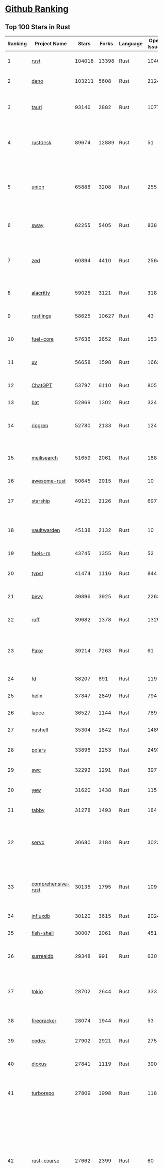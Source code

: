 [Github Ranking](../README.md)
==========

## Top 100 Stars in Rust

| Ranking | Project Name | Stars | Forks | Language | Open Issues | Description | Last Commit |
| ------- | ------------ | ----- | ----- | -------- | ----------- | ----------- | ----------- |
| 1 | [rust](https://github.com/rust-lang/rust) | 104018 | 13398 | Rust | 10400 | Empowering everyone to build reliable and efficient software. | 2025-06-04T02:38:16Z |
| 2 | [deno](https://github.com/denoland/deno) | 103211 | 5608 | Rust | 2124 | A modern runtime for JavaScript and TypeScript. | 2025-06-04T03:25:32Z |
| 3 | [tauri](https://github.com/tauri-apps/tauri) | 93146 | 2882 | Rust | 1077 | Build smaller, faster, and more secure desktop and mobile applications with a web frontend. | 2025-06-03T15:17:51Z |
| 4 | [rustdesk](https://github.com/rustdesk/rustdesk) | 89674 | 12889 | Rust | 51 | An open-source remote desktop application designed for self-hosting, as an alternative to TeamViewer. | 2025-06-04T01:02:47Z |
| 5 | [union](https://github.com/unionlabs/union) | 65888 | 3208 | Rust | 255 | The trust-minimized, zero-knowledge bridging protocol, designed for censorship resistance, extremely high security, and usage in decentralized finance. | 2025-06-04T01:40:57Z |
| 6 | [sway](https://github.com/FuelLabs/sway) | 62255 | 5405 | Rust | 838 | 🌴 Empowering everyone to build reliable and efficient smart contracts. | 2025-06-04T03:30:09Z |
| 7 | [zed](https://github.com/zed-industries/zed) | 60894 | 4410 | Rust | 2564 | Code at the speed of thought – Zed is a high-performance, multiplayer code editor from the creators of Atom and Tree-sitter. | 2025-06-04T03:55:17Z |
| 8 | [alacritty](https://github.com/alacritty/alacritty) | 59025 | 3121 | Rust | 318 | A cross-platform, OpenGL terminal emulator. | 2025-05-31T01:29:24Z |
| 9 | [rustlings](https://github.com/rust-lang/rustlings) | 58625 | 10627 | Rust | 43 | :crab: Small exercises to get you used to reading and writing Rust code! | 2025-06-03T08:32:01Z |
| 10 | [fuel-core](https://github.com/FuelLabs/fuel-core) | 57636 | 2852 | Rust | 153 | Rust full node implementation of the Fuel v2 protocol. | 2025-06-03T23:33:09Z |
| 11 | [uv](https://github.com/astral-sh/uv) | 56658 | 1598 | Rust | 1662 | An extremely fast Python package and project manager, written in Rust. | 2025-06-04T00:27:47Z |
| 12 | [ChatGPT](https://github.com/lencx/ChatGPT) | 53797 | 6110 | Rust | 805 | 🔮 ChatGPT Desktop Application (Mac, Windows and Linux) | 2024-08-29T17:58:11Z |
| 13 | [bat](https://github.com/sharkdp/bat) | 52869 | 1302 | Rust | 324 | A cat(1) clone with wings. | 2025-06-02T16:50:38Z |
| 14 | [ripgrep](https://github.com/BurntSushi/ripgrep) | 52780 | 2133 | Rust | 124 | ripgrep recursively searches directories for a regex pattern while respecting your gitignore | 2025-05-30T12:30:52Z |
| 15 | [meilisearch](https://github.com/meilisearch/meilisearch) | 51659 | 2061 | Rust | 188 | A lightning-fast search engine API bringing AI-powered hybrid search to your sites and applications. | 2025-06-03T16:26:38Z |
| 16 | [awesome-rust](https://github.com/rust-unofficial/awesome-rust) | 50645 | 2915 | Rust | 10 | A curated list of Rust code and resources. | 2025-06-01T17:41:02Z |
| 17 | [starship](https://github.com/starship/starship) | 49121 | 2126 | Rust | 697 | ☄🌌️  The minimal, blazing-fast, and infinitely customizable prompt for any shell! | 2025-06-03T15:12:38Z |
| 18 | [vaultwarden](https://github.com/dani-garcia/vaultwarden) | 45138 | 2132 | Rust | 10 | Unofficial Bitwarden compatible server written in Rust, formerly known as bitwarden_rs | 2025-06-02T19:47:12Z |
| 19 | [fuels-rs](https://github.com/FuelLabs/fuels-rs) | 43745 | 1355 | Rust | 52 | Fuel Network Rust SDK | 2025-06-02T14:29:18Z |
| 20 | [typst](https://github.com/typst/typst) | 41474 | 1116 | Rust | 844 | A new markup-based typesetting system that is powerful and easy to learn. | 2025-06-03T16:04:08Z |
| 21 | [bevy](https://github.com/bevyengine/bevy) | 39896 | 3925 | Rust | 2263 | A refreshingly simple data-driven game engine built in Rust | 2025-06-04T01:50:11Z |
| 22 | [ruff](https://github.com/astral-sh/ruff) | 39682 | 1378 | Rust | 1329 | An extremely fast Python linter and code formatter, written in Rust. | 2025-06-04T03:36:56Z |
| 23 | [Pake](https://github.com/tw93/Pake) | 39214 | 7263 | Rust | 61 | 🤱🏻 Turn any webpage into a desktop app with Rust.  🤱🏻 利用 Rust 轻松构建轻量级多端桌面应用 | 2025-03-25T12:35:16Z |
| 24 | [fd](https://github.com/sharkdp/fd) | 38207 | 891 | Rust | 119 | A simple, fast and user-friendly alternative to 'find' | 2025-06-02T06:34:50Z |
| 25 | [helix](https://github.com/helix-editor/helix) | 37847 | 2849 | Rust | 794 | A post-modern modal text editor. | 2025-06-03T14:09:15Z |
| 26 | [lapce](https://github.com/lapce/lapce) | 36527 | 1144 | Rust | 789 | Lightning-fast and Powerful Code Editor written in Rust | 2025-06-04T00:52:40Z |
| 27 | [nushell](https://github.com/nushell/nushell) | 35304 | 1842 | Rust | 1489 | A new type of shell | 2025-06-04T01:01:02Z |
| 28 | [polars](https://github.com/pola-rs/polars) | 33896 | 2253 | Rust | 2493 | Dataframes powered by a multithreaded, vectorized query engine, written in Rust | 2025-06-03T14:28:02Z |
| 29 | [swc](https://github.com/swc-project/swc) | 32292 | 1291 | Rust | 397 | Rust-based platform for the Web | 2025-06-03T17:40:08Z |
| 30 | [yew](https://github.com/yewstack/yew) | 31620 | 1438 | Rust | 115 | Rust / Wasm framework for creating reliable and efficient web applications | 2025-06-01T03:26:00Z |
| 31 | [tabby](https://github.com/TabbyML/tabby) | 31278 | 1493 | Rust | 184 | Self-hosted AI coding assistant | 2025-05-31T20:03:28Z |
| 32 | [servo](https://github.com/servo/servo) | 30680 | 3184 | Rust | 3023 | Servo aims to empower developers with a lightweight, high-performance alternative for embedding web technologies in applications. | 2025-06-03T20:23:12Z |
| 33 | [comprehensive-rust](https://github.com/google/comprehensive-rust) | 30135 | 1795 | Rust | 109 | This is the Rust course used by the Android team at Google. It provides you the material to quickly teach Rust. | 2025-06-03T15:58:44Z |
| 34 | [influxdb](https://github.com/influxdata/influxdb) | 30120 | 3615 | Rust | 2024 | Scalable datastore for metrics, events, and real-time analytics | 2025-06-03T21:27:31Z |
| 35 | [fish-shell](https://github.com/fish-shell/fish-shell) | 30007 | 2061 | Rust | 451 | The user-friendly command line shell. | 2025-06-01T15:12:57Z |
| 36 | [surrealdb](https://github.com/surrealdb/surrealdb) | 29348 | 991 | Rust | 630 | A scalable, distributed, collaborative, document-graph database, for the realtime web | 2025-06-04T01:01:02Z |
| 37 | [tokio](https://github.com/tokio-rs/tokio) | 28702 | 2644 | Rust | 333 | A runtime for writing reliable asynchronous applications with Rust. Provides I/O, networking, scheduling, timers, ... | 2025-05-28T19:24:54Z |
| 38 | [firecracker](https://github.com/firecracker-microvm/firecracker) | 28074 | 1944 | Rust | 53 | Secure and fast microVMs for serverless computing. | 2025-06-03T16:32:55Z |
| 39 | [codex](https://github.com/openai/codex) | 27902 | 2921 | Rust | 275 | Lightweight coding agent that runs in your terminal | 2025-06-03T23:22:33Z |
| 40 | [dioxus](https://github.com/DioxusLabs/dioxus) | 27841 | 1119 | Rust | 390 | Fullstack app framework for web, desktop, mobile, and more. | 2025-06-03T21:34:34Z |
| 41 | [turborepo](https://github.com/vercel/turborepo) | 27809 | 1998 | Rust | 118 | Build system optimized for JavaScript and TypeScript, written in Rust | 2025-06-02T19:25:56Z |
| 42 | [rust-course](https://github.com/sunface/rust-course) | 27662 | 2399 | Rust | 60 | “连续八年成为全世界最受喜爱的语言，无 GC 也无需手动内存管理、极高的性能和安全性、过程/OO/函数式编程、优秀的包管理、JS 未来基石" — 工作之余的第二语言来试试 Rust 吧。本书拥有全面且深入的讲解、生动贴切的示例、德芙般丝滑的内容，这可能是目前最用心的 Rust 中文学习教程 / Book  | 2025-05-27T03:47:44Z |
| 43 | [linera-protocol](https://github.com/linera-io/linera-protocol) | 27303 | 1771 | Rust | 457 | Main repository for the Linera protocol | 2025-06-04T03:40:45Z |
| 44 | [zoxide](https://github.com/ajeetdsouza/zoxide) | 26886 | 637 | Rust | 101 | A smarter cd command. Supports all major shells. | 2025-05-30T23:23:54Z |
| 45 | [iced](https://github.com/iced-rs/iced) | 26715 | 1312 | Rust | 313 | A cross-platform GUI library for Rust, inspired by Elm | 2025-06-03T16:54:04Z |
| 46 | [delta](https://github.com/dandavison/delta) | 26338 | 417 | Rust | 265 | A syntax-highlighting pager for git, diff, grep, and blame output | 2025-05-02T15:41:04Z |
| 47 | [just](https://github.com/casey/just) | 25738 | 547 | Rust | 296 | 🤖 Just a command runner | 2025-04-21T11:28:19Z |
| 48 | [yazi](https://github.com/sxyazi/yazi) | 25526 | 548 | Rust | 38 | 💥 Blazing fast terminal file manager written in Rust, based on async I/O. | 2025-06-03T16:21:02Z |
| 49 | [hyperfine](https://github.com/sharkdp/hyperfine) | 25238 | 400 | Rust | 40 | A command-line benchmarking tool | 2025-05-01T02:03:20Z |
| 50 | [Rocket](https://github.com/rwf2/Rocket) | 25173 | 1596 | Rust | 49 | A web framework for Rust. | 2025-05-04T10:05:41Z |
| 51 | [egui](https://github.com/emilk/egui) | 25017 | 1750 | Rust | 784 | egui: an easy-to-use immediate mode GUI in Rust that runs on both web and native | 2025-06-03T15:36:29Z |
| 52 | [zellij](https://github.com/zellij-org/zellij) | 24440 | 744 | Rust | 1129 | A terminal workspace with batteries included | 2025-06-03T20:45:02Z |
| 53 | [pingora](https://github.com/cloudflare/pingora) | 24295 | 1396 | Rust | 133 | A library for building fast, reliable and evolvable network services. | 2025-05-30T19:11:10Z |
| 54 | [sniffnet](https://github.com/GyulyVGC/sniffnet) | 24178 | 747 | Rust | 34 | Comfortably monitor your Internet traffic 🕵️‍♂️ | 2025-06-03T21:49:00Z |
| 55 | [atuin](https://github.com/atuinsh/atuin) | 24132 | 655 | Rust | 323 | ✨ Magical shell history | 2025-06-01T00:27:57Z |
| 56 | [Rust](https://github.com/TheAlgorithms/Rust) | 24054 | 2392 | Rust | 2 |  All Algorithms implemented in Rust  | 2025-06-01T15:55:24Z |
| 57 | [exa](https://github.com/ogham/exa) | 23960 | 661 | Rust | 199 | A modern replacement for ‘ls’. | 2024-09-24T15:18:09Z |
| 58 | [qdrant](https://github.com/qdrant/qdrant) | 23933 | 1646 | Rust | 332 | Qdrant - High-performance, massive-scale Vector Database and Vector Search Engine for the next generation of AI. Also available in the cloud https://cloud.qdrant.io/ | 2025-06-03T21:27:27Z |
| 59 | [czkawka](https://github.com/qarmin/czkawka) | 23840 | 745 | Rust | 461 | Multi functional app to find duplicates, empty folders, similar images etc. | 2025-05-10T10:51:17Z |
| 60 | [tools](https://github.com/rome/tools) | 23633 | 658 | Rust | 86 | Unified developer tools for JavaScript, TypeScript, and the web | 2023-09-04T08:42:49Z |
| 61 | [actix-web](https://github.com/actix/actix-web) | 23006 | 1740 | Rust | 184 | Actix Web is a powerful, pragmatic, and extremely fast web framework for Rust. | 2025-06-02T09:52:40Z |
| 62 | [difftastic](https://github.com/Wilfred/difftastic) | 22304 | 376 | Rust | 207 | a structural diff that understands syntax 🟥🟩 | 2025-06-01T22:48:19Z |
| 63 | [axum](https://github.com/tokio-rs/axum) | 21798 | 1182 | Rust | 49 | Ergonomic and modular web framework built with Tokio, Tower, and Hyper | 2025-06-03T21:16:37Z |
| 64 | [anki](https://github.com/ankitects/anki) | 21778 | 2351 | Rust | 203 | Anki's shared backend and web components, and the Qt frontend | 2025-06-03T09:27:32Z |
| 65 | [fnm](https://github.com/Schniz/fnm) | 21047 | 549 | Rust | 276 | 🚀 Fast and simple Node.js version manager, built in Rust | 2025-05-30T18:11:35Z |
| 66 | [tree-sitter](https://github.com/tree-sitter/tree-sitter) | 20834 | 1852 | Rust | 165 | An incremental parsing system for programming tools | 2025-06-02T23:12:18Z |
| 67 | [sonic](https://github.com/valeriansaliou/sonic) | 20766 | 600 | Rust | 64 | 🦔 Fast, lightweight & schema-less search backend. An alternative to Elasticsearch that runs on a few MBs of RAM. | 2025-01-06T21:19:17Z |
| 68 | [coreutils](https://github.com/uutils/coreutils) | 20674 | 1483 | Rust | 354 | Cross-platform Rust rewrite of the GNU coreutils | 2025-06-03T20:26:58Z |
| 69 | [wezterm](https://github.com/wezterm/wezterm) | 20583 | 926 | Rust | 1187 | A GPU-accelerated cross-platform terminal emulator and multiplexer written by @wez and implemented in Rust | 2025-06-01T00:32:38Z |
| 70 | [chroma](https://github.com/chroma-core/chroma) | 20233 | 1632 | Rust | 303 | the AI-native open-source embedding database | 2025-06-04T04:04:23Z |
| 71 | [hyperswitch](https://github.com/juspay/hyperswitch) | 20218 | 3248 | Rust | 636 | An open source payments switch written in Rust to make payments fast, reliable and affordable | 2025-06-04T03:59:37Z |
| 72 | [RustPython](https://github.com/RustPython/RustPython) | 20117 | 1313 | Rust | 319 | A Python Interpreter written in Rust | 2025-06-02T09:13:45Z |
| 73 | [xi-editor](https://github.com/xi-editor/xi-editor) | 19818 | 702 | Rust | 135 | A modern editor with a backend written in Rust. | 2024-03-19T00:11:37Z |
| 74 | [wasmer](https://github.com/wasmerio/wasmer) | 19770 | 884 | Rust | 240 | 🚀 Fast, secure, lightweight containers based on WebAssembly | 2025-06-03T18:43:30Z |
| 75 | [mdBook](https://github.com/rust-lang/mdBook) | 19745 | 1735 | Rust | 524 | Create book from markdown files. Like Gitbook but implemented in Rust | 2025-06-02T15:20:33Z |
| 76 | [gitui](https://github.com/gitui-org/gitui) | 19675 | 614 | Rust | 186 | Blazing 💥 fast terminal-ui for git written in rust 🦀 | 2025-05-30T02:50:29Z |
| 77 | [vector](https://github.com/vectordotdev/vector) | 19639 | 1752 | Rust | 1932 | A high-performance observability data pipeline. | 2025-06-01T17:39:40Z |
| 78 | [gleam](https://github.com/gleam-lang/gleam) | 19361 | 821 | Rust | 157 | ⭐️ A friendly language for building type-safe, scalable systems! | 2025-06-03T12:47:04Z |
| 79 | [slint](https://github.com/slint-ui/slint) | 19282 | 676 | Rust | 702 | Slint is an open-source declarative GUI toolkit to build native user interfaces for Rust, C++, JavaScript, or Python apps. | 2025-06-03T18:54:49Z |
| 80 | [biome](https://github.com/biomejs/biome) | 19147 | 597 | Rust | 182 | A toolchain for web projects, aimed to provide functionalities to maintain them. Biome offers formatter and linter, usable via CLI and LSP. | 2025-06-03T20:42:21Z |
| 81 | [Bend](https://github.com/HigherOrderCO/Bend) | 18774 | 461 | Rust | 93 | A massively parallel, high-level programming language | 2025-06-03T17:36:56Z |
| 82 | [relay](https://github.com/facebook/relay) | 18635 | 1852 | Rust | 588 | Relay is a JavaScript framework for building data-driven React applications. | 2025-06-04T01:04:20Z |
| 83 | [cube](https://github.com/cube-js/cube) | 18584 | 1840 | Rust | 630 | 📊 Cube’s universal semantic layer platform is the next evolution of OLAP technology for AI, BI, spreadsheets, and embedded analytics | 2025-06-04T02:34:10Z |
| 84 | [leptos](https://github.com/leptos-rs/leptos) | 18513 | 767 | Rust | 84 | Build fast web applications with Rust. | 2025-06-02T23:44:37Z |
| 85 | [neon](https://github.com/neondatabase/neon) | 18386 | 659 | Rust | 623 | Neon: Serverless Postgres. We separated storage and compute to offer autoscaling, code-like database branching, and scale to zero. | 2025-06-03T23:09:43Z |
| 86 | [spotify-tui](https://github.com/Rigellute/spotify-tui) | 18205 | 540 | Rust | 272 | Spotify for the terminal written in Rust 🚀 | 2024-04-04T15:03:12Z |
| 87 | [candle](https://github.com/huggingface/candle) | 17313 | 1116 | Rust | 425 | Minimalist ML framework for Rust | 2025-05-31T13:33:28Z |
| 88 | [universal-android-debloater](https://github.com/0x192/universal-android-debloater) | 17038 | 885 | Rust | 456 | Cross-platform GUI written in Rust using ADB to debloat non-rooted android devices. Improve your privacy, the security and battery life of your device. | 2024-08-02T16:16:12Z |
| 89 | [ruffle](https://github.com/ruffle-rs/ruffle) | 16725 | 885 | Rust | 5691 | A Flash Player emulator written in Rust | 2025-06-04T00:05:06Z |
| 90 | [diem](https://github.com/diem/diem) | 16696 | 2581 | Rust | 357 | Diem’s mission is to build a trusted and innovative financial network that empowers people and businesses around the world. | 2025-05-13T05:57:59Z |
| 91 | [SpacetimeDB](https://github.com/clockworklabs/SpacetimeDB) | 16620 | 557 | Rust | 370 | Multiplayer at the speed of light | 2025-06-03T21:01:02Z |
| 92 | [RustScan](https://github.com/bee-san/RustScan) | 16585 | 1119 | Rust | 25 | 🤖 The Modern Port Scanner 🤖 | 2025-06-02T13:34:28Z |
| 93 | [wasmtime](https://github.com/bytecodealliance/wasmtime) | 16450 | 1431 | Rust | 713 | A lightweight WebAssembly runtime that is fast, secure, and standards-compliant | 2025-06-03T22:39:06Z |
| 94 | [pyxel](https://github.com/kitao/pyxel) | 16358 | 884 | Rust | 11 | A retro game engine for Python | 2025-06-03T22:52:03Z |
| 95 | [book](https://github.com/rust-lang/book) | 16197 | 3647 | Rust | 170 | The Rust Programming Language | 2025-06-03T21:08:13Z |
| 96 | [tikv](https://github.com/tikv/tikv) | 15863 | 2188 | Rust | 1218 | Distributed transactional key-value database, originally created to complement TiDB | 2025-06-04T03:30:29Z |
| 97 | [mise](https://github.com/jdx/mise) | 15856 | 516 | Rust | 25 | dev tools, env vars, task runner | 2025-06-04T00:12:12Z |
| 98 | [navi](https://github.com/denisidoro/navi) | 15812 | 529 | Rust | 90 | An interactive cheatsheet tool for the command-line | 2025-06-01T19:23:05Z |
| 99 | [jj](https://github.com/jj-vcs/jj) | 15690 | 532 | Rust | 477 | A Git-compatible VCS that is both simple and powerful | 2025-06-04T00:37:55Z |
| 100 | [eza](https://github.com/eza-community/eza) | 15670 | 297 | Rust | 199 | A modern alternative to ls | 2025-05-30T15:54:18Z |

